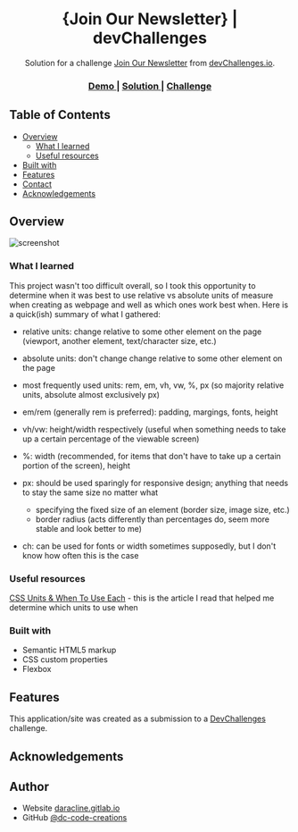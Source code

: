 <!-- Please update value in the {}  -->

<h1 align="center">{Join Our Newsletter} | devChallenges</h1>

<div align="center">
   Solution for a challenge <a href="https://devchallenges.io/challenge/join-our-newsletter" target="_blank">Join Our Newsletter</a> from <a href="http://devchallenges.io" target="_blank">devChallenges.io</a>.
</div>

<div align="center">
  <h3>
    <a href="https://join-our-newsletter-murex.vercel.app/">
      Demo
    </a>
    <span> | </span>
    <a href="https://github.com/dc-code-creations/join-our-newsletter">
      Solution
    </a>
    <span> | </span>
    <a href="https://devchallenges.io/challenge/join-our-newsletter">
      Challenge
    </a>
  </h3>
</div>

<!-- TABLE OF CONTENTS -->

## Table of Contents

- [Overview](#overview)
  - [What I learned](#what-i-learned)
  - [Useful resources](#useful-resources)
- [Built with](#built-with)
- [Features](#features)
- [Contact](#contact)
- [Acknowledgements](#acknowledgements)

<!-- OVERVIEW -->

## Overview

![screenshot](https://user-images.githubusercontent.com/16707738/92399059-5716eb00-f132-11ea-8b14-bcacdc8ec97b.png)

<!--
Introduce your projects by taking a screenshot or a gif. Try to tell visitors a story about your project by answering:

- What have you learned/improved?
- Your wisdom? :)
-->

### What I learned

<!-- Use this section to recap over some of your major learnings while working through this project. Writing these out and providing code samples of areas you want to highlight is a great way to reinforce your own knowledge. -->

This project wasn't too difficult overall, so I took this opportunity to determine when it was best to use relative vs absolute units of measure when creating as webpage and well as which ones work best when. Here is a quick(ish) summary of what I gathered:

  - relative units: change relative to some other element on the page (viewport, another element, text/character size, etc.)
  - absolute units: don't change change relative to some other element on the page

  - most frequently used units: rem, em, vh, vw, %, px (so majority relative units, absolute almost exclusively px)

  - em/rem (generally rem is preferred): padding, margings, fonts, height
  - vh/vw: height/width respectively (useful when something needs to take up a certain percentage of the viewable screen)
  - %: width (recommended, for items that don't have to take up a certain portion of the screen), height
  - px: should be used sparingly for responsive design; anything that needs to stay the same size no matter what 
      - specifying the fixed size of an element (border size, image size, etc.)
      - border radius (acts differently than percentages do, seem more stable and look better to me)
  - ch: can be used for fonts or width sometimes supposedly, but I don't know how often this is the case

### Useful resources

<!--
- [Example resource 1](https://www.example.com) - This helped me for XYZ reason. I really liked this pattern and will use it going forward.
- [Example resource 2](https://www.example.com) - This is an amazing article which helped me finally understand XYZ. I'd recommend it to anyone still learning this concept.
-->

[CSS Units & When To Use Each](https://www.freecodecamp.org/news/css-units-when-to-use-each-one/#:~:text=For%20width%2C%20percentages%20are%20often,depending%20on%20your%20specific%20requirements) - this is the article I read that helped me determine which units to use when

### Built with

<!-- This section should list any major frameworks that you built your project using. Here are a few examples.-->

- Semantic HTML5 markup
- CSS custom properties
- Flexbox

## Features

<!-- List the features of your application or follow the template. Don't share the figma file here :) -->

This application/site was created as a submission to a [DevChallenges](https://devchallenges.io/challenges-dashboard) challenge.

## Acknowledgements

<!-- This section should list any articles or add-ons/plugins that helps you to complete the project. This is optional but it will help you in the future. For exmpale -->

## Author

- Website [daracline.gitlab.io](daracline.gitlab.io)
- GitHub [@dc-code-creations](https://github.com/dc-code-creations)
